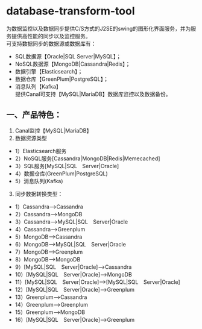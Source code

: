 # database-transform-tool
为数据监控以及数据同步提供C/S方式的J2SE的swing的图形化界面服务，并为服务提供高性能的同步以及监控服务。</br>
可支持数据同步的数据源或数据库有：
- SQL数据源【Oracle|SQL Server|MySQL】；
- NoSQL数据源【MongoDB|Cassandra|Redis】；
- 数据引擎【Elasticsearch】；
- 数据仓库【GreenPlum|PostgreSQL】；
- 消息队列【Kafka】</br>
提供Canal可支持【MySQL|MariaDB】数据库监控以及数据备份。
## 一、产品特色：
1. Canal监控【MySQL|MariaDB】
2. 数据资源类型
* 1）Elasticsearch服务
* 2）NoSQL服务[Cassandra|MongoDB|Redis|Memecached]
* 3）SQL服务[MySQL|SQL　Server|Oracle]
* 4）数据仓库(GreenPlum|PostgreSQL)
* 5）消息队列(Kafka)
3. 同步数据转换类型：
* 1）Cassandra-->Cassandra
* 2）Cassandra-->MongoDB
* 3）Cassandra-->MySQL|SQL　Server|Oracle
* 4）Cassandra-->Greenplum
* 5）MongoDB-->Cassandra
* 6）MongoDB-->MySQL|SQL　Server|Oracle
* 7）MongoDB-->Greenplum
* 8）MongoDB-->MongoDB
* 9）[MySQL|SQL　Server|Oracle]-->Cassandra
* 10）[MySQL|SQL　Server|Oracle]-->MongoDB
* 11）[MySQL|SQL　Server|Oracle]-->[MySQL|SQL　Server|Oracle]
* 12）[MySQL|SQL　Server|Oracle]-->Greenplum
* 13）Greenplum-->Cassandra
* 14）Greenplum-->Greenplum
* 15）Greenplum-->MongoDB
* 16）[MySQL|SQL　Server|Oracle]-->Greenplum

